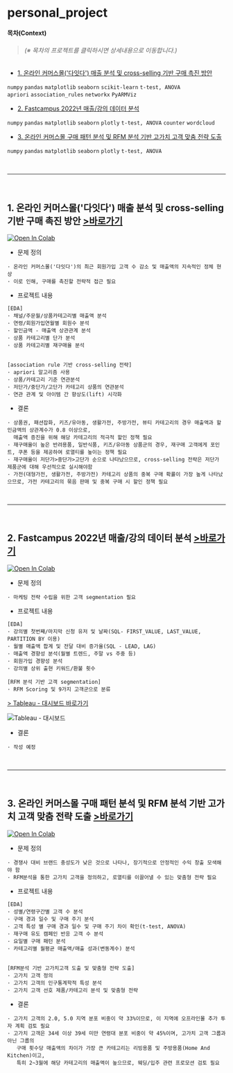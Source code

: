 # personal_project

**목차(Context)**
> <h6>(※ 목차의 프로젝트를 클릭하시면 상세내용으로 이동합니다.)</h6>

* [1. 온라인 커머스몰('다잇다') 매출 분석 및 cross-selling 기반 구매 촉진 방안](#1️-온라인-커머스몰다잇다-매출-분석-및-cross-selling-기반-구매-촉진-방안-바로가기)

```numpy``` ```pandas```  ```matplotlib```   ```seaborn```   ```scikit-learn```  ```t-test, ANOVA```  
```apriori```  ```association_rules``` ```networkx``` ```PyARMViz```
*  [2. Fastcampus 2022년 매출/강의 데이터 분석](#2-fastcampus-2022년-매출강의-데이터-분석-바로가기)

```numpy``` ```pandas```  ```matplotlib```   ```seaborn```   ```plotly```  ```t-test, ANOVA```  ```counter```  ```wordcloud```

* [3. 온라인 커머스몰 구매 패턴 분석 및 RFM 분석 기반 고가치 고객 맞춤 전략 도출](#3-온라인-커머스몰-구매-패턴-분석-및-rfm-분석-기반-고가치-고객-맞춤-전략-도출-바로가기)

```numpy``` ```pandas```  ```matplotlib```   ```seaborn```   ```plotly```  ```t-test, ANOVA```

<br><hr><br>

## 1️. 온라인 커머스몰('다잇다') 매출 분석 및 cross-selling 기반 구매 촉진 방안 [>바로가기](https://github.com/eunyeongkimm/personal_project/blob/04675a34fe46e7e0ef2e3db8f47ba2f725fe1643/commerce/%EC%98%A8%EB%9D%BC%EC%9D%B8_%EC%BB%A4%EB%A8%B8%EC%8A%A4%EB%AA%B0(%EB%8B%A4%EC%9E%87%EB%8B%A4)%EC%9D%98_%EB%A7%A4%EC%B6%9C_%EB%B6%84%EC%84%9D_%EB%B0%8F_cross_selling%EC%9D%84_%ED%86%B5%ED%95%9C_%EA%B5%AC%EB%A7%A4_%EC%A6%9D%EB%8C%80_%EB%B0%A9%EC%95%88.ipynb)

[![Open In Colab](https://colab.research.google.com/assets/colab-badge.svg)](https://colab.research.google.com/github/eunyeongkimm/personal_project/blob/04675a34fe46e7e0ef2e3db8f47ba2f725fe1643/commerce/%EC%98%A8%EB%9D%BC%EC%9D%B8_%EC%BB%A4%EB%A8%B8%EC%8A%A4%EB%AA%B0(%EB%8B%A4%EC%9E%87%EB%8B%A4)%EC%9D%98_%EB%A7%A4%EC%B6%9C_%EB%B6%84%EC%84%9D_%EB%B0%8F_cross_selling%EC%9D%84_%ED%86%B5%ED%95%9C_%EA%B5%AC%EB%A7%A4_%EC%A6%9D%EB%8C%80_%EB%B0%A9%EC%95%88.ipynb)


* 문제 정의 
```
· 온라인 커머스몰('다잇다')의 최근 회원가입 고객 수 감소 및 매출액의 지속적인 정체 현상
· 이로 인해, 구매를 촉진할 전략적 접근 필요
```

* 프로젝트 내용
```
[EDA]
· 채널/주문월/상품카테고리별 매출액 분석
· 연령/회원가입연월별 회원수 분석
· 할인금액 - 매출액 상관관계 분석
· 상품 카테고리별 단가 분석
· 상품 카테고리별 재구매율 분석


[association rule 기반 cross-selling 전략]
· apriori 알고리즘 사용
· 상품/카테고리 기준 연관분석
· 저단가/중단가/고단가 카테고리 상품의 연관분석
· 연관 관계 및 아이템 간 향상도(lift) 시각화  
```


* 결론
```
· 상품권, 패션잡화, 키즈/유아동, 생활가전, 주방가전, 뷰티 카테고리의 경우 매출액과 할인금액의 상관계수가 0.8 이상으로,
  매출액 증진을 위해 해당 카테고리의 적극적 할인 정책 필요
· 재구매율이 높은 반려용품, 일반식품, 키즈/유아동 상품군의 경우, 재구매 고객에게 포인트, 쿠폰 등을 제공하여 로열티를 높이는 정책 필요
· 재구매율이 저단가>중단가>고단가 순으로 나타났으므로, cross-selling 전략은 저단가 제품군에 대해 우선적으로 실시해야함
· 가전(대형가전, 생활가전, 주방가전) 카테고리 상품의 중복 구매 확률이 가장 높게 나타났으므로, 가전 카테고리의 묶음 판매 및 중복 구매 시 할인 정책 필요
```
<br>
<hr><br>

## 2. Fastcampus 2022년 매출/강의 데이터 분석 [>바로가기](https://github.com/eunyeongkimm/personal_project/blob/6d0a2ff720ff2081faa6c4d6bef049ce98cf1076/commerce/Fastcampus_%EB%A7%A4%EC%B6%9C_%EB%B6%84%EC%84%9D_%EB%B0%8F_%EA%B3%A0%EA%B0%9D_%EC%84%B8%EA%B7%B8%EB%A8%BC%ED%8A%B8_%EB%8F%84%EC%B6%9C.ipynb)

[![Open In Colab](https://colab.research.google.com/assets/colab-badge.svg)](https://colab.research.google.com/github/eunyeongkimm/personal_project/blob/6d0a2ff720ff2081faa6c4d6bef049ce98cf1076/commerce/Fastcampus_%EB%A7%A4%EC%B6%9C_%EB%B6%84%EC%84%9D_%EB%B0%8F_%EA%B3%A0%EA%B0%9D_%EC%84%B8%EA%B7%B8%EB%A8%BC%ED%8A%B8_%EB%8F%84%EC%B6%9C.ipynb)


* 문제 정의 
```
· 마케팅 전략 수립을 위한 고객 segmentation 필요
```

* 프로젝트 내용
```
[EDA]
· 강의별 첫번째/마지막 신청 유저 및 날짜(SQL- FIRST_VALUE, LAST_VALUE, PARTITION BY 이용)
· 월별 매출액 합계 및 전달 대비 증가율(SQL - LEAD, LAG)
· 매출액 경향성 분석(월별 트렌드, 주말 vs 주중 등)
· 회원가입 경향성 분석
· 강의별 상위 출현 키워드/환불 횟수

[RFM 분석 기반 고객 segmentation]
· RFM Scoring 및 9가지 고객군으로 분류
```

[> Tableau - 대시보드 바로가기](https://public.tableau.com/app/profile/eunyeong.kim/viz/fastcampuscustomersegmentation-rfm/1)

![Tableau - 대시보드](https://github.com/eunyeongkimm/personal_project/assets/101814174/d280972c-11cd-4ab4-9a89-1ada6d66dfbe)


* 결론
```
· 작성 예정
```
<br>
<hr><br>


## 3. 온라인 커머스몰 구매 패턴 분석 및 RFM 분석 기반 고가치 고객 맞춤 전략 도출 [>바로가기](https://github.com/eunyeongkimm/personal_project/blob/441f0721c40672537e07c9a1ab86f1c0a875dfed/commerce/%EC%98%A8%EB%9D%BC%EC%9D%B8_%EC%BB%A4%EB%A8%B8%EC%8A%A4%EB%AA%B0_%EA%B5%AC%EB%A7%A4_%ED%8C%A8%ED%84%B4_%EB%B6%84%EC%84%9D_%EB%B0%8F_RFM_%EB%B6%84%EC%84%9D_%EA%B8%B0%EB%B0%98_%EA%B3%A0%EA%B0%80%EC%B9%98%EA%B3%A0%EA%B0%9D_%EB%8F%84%EC%B6%9C.ipynb)

[![Open In Colab](https://colab.research.google.com/assets/colab-badge.svg)](https://colab.research.google.com/github/eunyeongkimm/personal_project/blob/441f0721c40672537e07c9a1ab86f1c0a875dfed/commerce/%EC%98%A8%EB%9D%BC%EC%9D%B8_%EC%BB%A4%EB%A8%B8%EC%8A%A4%EB%AA%B0_%EA%B5%AC%EB%A7%A4_%ED%8C%A8%ED%84%B4_%EB%B6%84%EC%84%9D_%EB%B0%8F_RFM_%EB%B6%84%EC%84%9D_%EA%B8%B0%EB%B0%98_%EA%B3%A0%EA%B0%80%EC%B9%98%EA%B3%A0%EA%B0%9D_%EB%8F%84%EC%B6%9C.ipynb)

* 문제 정의 
```
· 경쟁사 대비 브랜드 충성도가 낮은 것으로 나타나, 장기적으로 안정적인 수익 창출 모색해야 함
· RFM분석을 통한 고가치 고객을 정의하고, 로열티를 이끌어낼 수 있는 맞춤형 전략 필요
```

* 프로젝트 내용
```
[EDA]
· 성별/연령구간별 고객 수 분석
· 구매 경과 일수 및 구매 주기 분석
· 고객 특성 별 구매 경과 일수 및 구매 주기 차이 확인(t-test, ANOVA)
· 재구매 유도 캠페인 반응 고객 수 분석
· 요일별 구매 패턴 분석
· 카테고리별 월평균 매출액/매출 성과(변동계수) 분석


[RFM분석 기반 고가치고객 도출 및 맞춤형 전략 도출]
· 고가치 고객 정의
· 고가치 고객의 인구통계학적 특성 분석
· 고가치 고객 선호 제품/카테고리 분석 및 맞춤형 전략
```


* 결론
```
· 고가치 고객의 2.0, 5.0 지역 분포 비중이 약 33%이므로, 이 지역에 오프라인몰 추가 투자 계획 검토 필요
· 고가치 고객은 34세 이상 39세 미만 연령대 분포 비중이 약 45%이며, 고가치 고객 그룹과 아닌 그룹의
   구매 횟수당 매출액의 차이가 가장 큰 카테고리는 리빙용품 및 주방용품(Home And Kitchen)이고,
   특히 2~3월에 해당 카테고리의 매출액이 높으므로, 웨딩/입주 관련 프로모션 검토 필요
```


<br><br><br>


